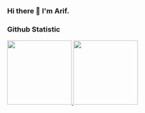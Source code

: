 ### Hi there 👋  I'm Arif.

<!--
**ariffmhdd/ariffmhdd** is a ✨ _special_ ✨ repository because its `README.md` (this file) appears on your GitHub profile.

Here are some ideas to get you started:

- 🔭 I’m currently working on ...
- 🌱 I’m currently learning ...
- 👯 I’m looking to collaborate on ...
- 🤔 I’m looking for help with ...
- 💬 Ask me about ...
- 📫 How to reach me: ...
- 😄 Pronouns: ...
- ⚡ Fun fact: ...
-->

### Github Statistic
<p align="left">
<a href="https://github.com/ariffmhdd">
  <img height="150em" src="https://github-readme-stats-eight-theta.vercel.app/api?username=ariffmhdd&show_icons=true&theme=algolia&include_all_commits=true&count_private=true"/>
  <img height="150em" src="https://github-readme-stats-eight-theta.vercel.app/api/top-langs/?username=ariffmhdd&layout=compact&langs_count=8&theme=algolia"/>
</a>
</p>
